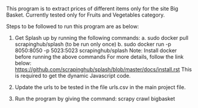 This program is to extract prices of different items only for the site Big Basket. Currently tested only for Fruits and Vegetables category.

Steps to be followed to run this program are as below:
1. Get Splash up by running the following commands:
	a. sudo docker pull scrapinghub/splash (to be run only once)
	b. sudo docker run -p 8050:8050 -p 5023:5023 scrapinghub/splash 
Note: Install docker before running the above commands
For more details, follow the link below:
https://github.com/scrapinghub/splash/blob/master/docs/install.rst
This is required to get the dynamic Javascript code.

2. Update the urls to be tested in the file urls.csv in the main project file.

3. Run the program by giving the command: scrapy crawl bigbasket 

